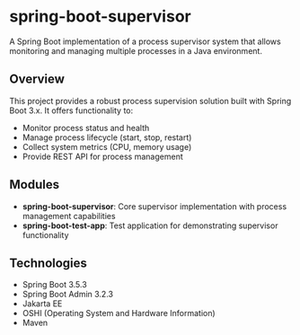 # spring-boot-supervisor

A Spring Boot implementation of a process supervisor system that allows monitoring and managing multiple processes in a
Java environment.

## Overview

This project provides a robust process supervision solution built with Spring Boot 3.x. It offers functionality to:

- Monitor process status and health
- Manage process lifecycle (start, stop, restart)
- Collect system metrics (CPU, memory usage)
- Provide REST API for process management

## Modules

- **spring-boot-supervisor**: Core supervisor implementation with process management capabilities
- **spring-boot-test-app**: Test application for demonstrating supervisor functionality

## Technologies

- Spring Boot 3.5.3
- Spring Boot Admin 3.2.3
- Jakarta EE
- OSHI (Operating System and Hardware Information)
- Maven



